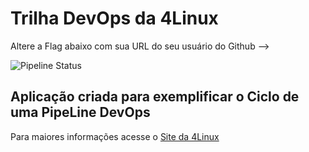 # Trilha DevOps da 4Linux

 Altere a Flag abaixo com sua URL do seu usuário do Github -->

![Pipeline Status](https://github.com/<renataguimaraaes>/DevOpsLab-HelloWorld/actions/workflows/pipeline.yml/badge.svg) 


## Aplicação criada para exemplificar o Ciclo de uma PipeLine DevOps


Para maiores informações acesse o [Site da 4Linux](https://www.4linux.com.br/cursos/devops)
